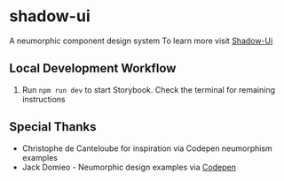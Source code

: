 # shadow-ui
A neumorphic component design system
To learn more visit [Shadow-Ui](https://www.shadow-ui.com/)

## Local Development Workflow

1. Run `npm run dev` to start Storybook. Check the terminal for remaining instructions

## Special Thanks

- Christophe de Canteloube for inspiration via Codepen neumorphism examples
- Jack Domieo - Neumorphic design examples via [Codepen](https://codepen.io/jackdomleo7/pen/mdeowoz)
